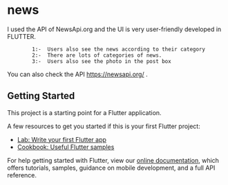 # news

I used the API of NewsApi.org and the UI is very
user-friendly developed in FLUTTER.
           
           
            1:-  Users also see the news according to their category
            2:-  There are lots of categories of news.
            3:-  Users also see the photo in the post box
    

You can also check the API https://newsapi.org/  .

## Getting Started

This project is a starting point for a Flutter application.

A few resources to get you started if this is your first Flutter project:

- [Lab: Write your first Flutter app](https://flutter.dev/docs/get-started/codelab)
- [Cookbook: Useful Flutter samples](https://flutter.dev/docs/cookbook)

For help getting started with Flutter, view our
[online documentation](https://flutter.dev/docs), which offers tutorials,
samples, guidance on mobile development, and a full API reference.
